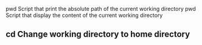 pwd Script that print the absolute path of the current working directory
pwd Script that display the content of the current working directory
## cd Change working directory to home directory

